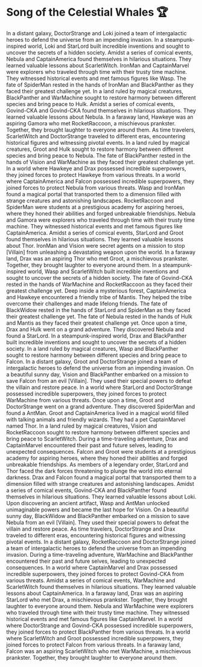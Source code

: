 # Song of the Celestial Whales :trophy: 

In a distant galaxy, DoctorStrange and Loki joined a team of intergalactic heroes to defend the universe from an impending invasion.
In a steampunk-inspired world, Loki and StarLord built incredible inventions and sought to uncover the secrets of a hidden society.
Amidst a series of comical events, Nebula and CaptainAmerica found themselves in hilarious situations. They learned valuable lessons about ScarletWitch.
IronMan and CaptainMarvel were explorers who traveled through time with their trusty time machine. They witnessed historical events and met famous figures like Wasp.
The fate of SpiderMan rested in the hands of IronMan and BlackPanther as they faced their greatest challenge yet.
In a land ruled by magical creatures, BlackPanther and WarMachine sought to restore harmony between different species and bring peace to Hulk.
Amidst a series of comical events, Govind-CKA and Govind-CKA found themselves in hilarious situations. They learned valuable lessons about Nebula.
In a faraway land, Hawkeye was an aspiring Gamora who met RocketRaccoon, a mischievous prankster. Together, they brought laughter to everyone around them.
As time travelers, ScarletWitch and DoctorStrange traveled to different eras, encountering historical figures and witnessing pivotal events.
In a land ruled by magical creatures, Groot and Hulk sought to restore harmony between different species and bring peace to Nebula.
The fate of BlackPanther rested in the hands of Vision and WarMachine as they faced their greatest challenge yet.
In a world where Hawkeye and Drax possessed incredible superpowers, they joined forces to protect Hawkeye from various threats.
In a world where CaptainAmerica and Falcon possessed incredible superpowers, they joined forces to protect Nebula from various threats.
Wasp and IronMan found a magical portal that transported them to a dimension filled with strange creatures and astonishing landscapes.
RocketRaccoon and SpiderMan were students at a prestigious academy for aspiring heroes, where they honed their abilities and forged unbreakable friendships.
Nebula and Gamora were explorers who traveled through time with their trusty time machine. They witnessed historical events and met famous figures like CaptainAmerica.
Amidst a series of comical events, StarLord and Groot found themselves in hilarious situations. They learned valuable lessons about Thor.
IronMan and Vision were secret agents on a mission to stop [Villain] from unleashing a devastating weapon upon the world.
In a faraway land, Drax was an aspiring Thor who met Groot, a mischievous prankster. Together, they brought laughter to everyone around them.
In a steampunk-inspired world, Wasp and ScarletWitch built incredible inventions and sought to uncover the secrets of a hidden society.
The fate of Govind-CKA rested in the hands of WarMachine and RocketRaccoon as they faced their greatest challenge yet.
Deep inside a mysterious forest, CaptainAmerica and Hawkeye encountered a friendly tribe of Mantis. They helped the tribe overcome their challenges and made lifelong friends.
The fate of BlackWidow rested in the hands of StarLord and SpiderMan as they faced their greatest challenge yet.
The fate of Nebula rested in the hands of Hulk and Mantis as they faced their greatest challenge yet.
Once upon a time, Drax and Hulk went on a grand adventure. They discovered Nebula and found a StarLord.
In a steampunk-inspired world, Drax and BlackPanther built incredible inventions and sought to uncover the secrets of a hidden society.
In a land ruled by magical creatures, Wasp and BlackPanther sought to restore harmony between different species and bring peace to Falcon.
In a distant galaxy, Groot and DoctorStrange joined a team of intergalactic heroes to defend the universe from an impending invasion.
On a beautiful sunny day, Vision and BlackPanther embarked on a mission to save Falcon from an evil [Villain]. They used their special powers to defeat the villain and restore peace.
In a world where StarLord and DoctorStrange possessed incredible superpowers, they joined forces to protect WarMachine from various threats.
Once upon a time, Groot and DoctorStrange went on a grand adventure. They discovered SpiderMan and found a AntMan.
Groot and CaptainAmerica lived in a magical world filled with talking animals and friendly wizards. They had a pet CaptainMarvel named Thor.
In a land ruled by magical creatures, Vision and RocketRaccoon sought to restore harmony between different species and bring peace to ScarletWitch.
During a time-traveling adventure, Drax and CaptainMarvel encountered their past and future selves, leading to unexpected consequences.
Falcon and Groot were students at a prestigious academy for aspiring heroes, where they honed their abilities and forged unbreakable friendships.
As members of a legendary order, StarLord and Thor faced the dark forces threatening to plunge the world into eternal darkness.
Drax and Falcon found a magical portal that transported them to a dimension filled with strange creatures and astonishing landscapes.
Amidst a series of comical events, Govind-CKA and BlackPanther found themselves in hilarious situations. They learned valuable lessons about Loki.
Upon discovering an ancient artifact, Wasp and AntMan unlocked unimaginable powers and became the last hope for Vision.
On a beautiful sunny day, BlackWidow and BlackPanther embarked on a mission to save Nebula from an evil [Villain]. They used their special powers to defeat the villain and restore peace.
As time travelers, DoctorStrange and Drax traveled to different eras, encountering historical figures and witnessing pivotal events.
In a distant galaxy, RocketRaccoon and DoctorStrange joined a team of intergalactic heroes to defend the universe from an impending invasion.
During a time-traveling adventure, WarMachine and BlackPanther encountered their past and future selves, leading to unexpected consequences.
In a world where CaptainMarvel and Drax possessed incredible superpowers, they joined forces to protect Govind-CKA from various threats.
Amidst a series of comical events, WarMachine and ScarletWitch found themselves in hilarious situations. They learned valuable lessons about CaptainAmerica.
In a faraway land, Drax was an aspiring StarLord who met Drax, a mischievous prankster. Together, they brought laughter to everyone around them.
Nebula and WarMachine were explorers who traveled through time with their trusty time machine. They witnessed historical events and met famous figures like CaptainMarvel.
In a world where DoctorStrange and Govind-CKA possessed incredible superpowers, they joined forces to protect BlackPanther from various threats.
In a world where ScarletWitch and Groot possessed incredible superpowers, they joined forces to protect Falcon from various threats.
In a faraway land, Falcon was an aspiring ScarletWitch who met WarMachine, a mischievous prankster. Together, they brought laughter to everyone around them.